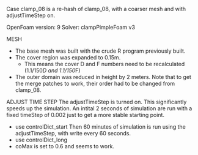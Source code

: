 Case clamp_08 is a re-hash of clamp_08, with a coarser mesh and with adjustTimeStep on.

OpenFoam version: 9
Solver: clampPimpleFoam v3

MESH
- The base mesh was built with the crude R program previously built.
- The cover region was expanded to 0.15m.
  - This means the cover D and F numbers need to be recalculated (1.1/150*D and 1.1/150*F)
- The outer domain was reduced in height by 2 meters.
Note that to get the merge patches to work, their order had to be changed from clamp_08.


ADJUST TIME STEP
The adjustTimeStep is turned on. This significantly speeds up the simulation.
An intital 2 seconds of simulation are run with a fixed timeStep of 0.002 just to get a more stable starting point.
- use controlDict_start
Then 60 minutes of simulation is run using the adjustTimeStep, with write every 60 seconds.
- use controlDict_long
- coMax is set to 0.6 and seems to work.
